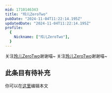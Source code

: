 ```yaml
---
mid: 1710146343
title: "玲儿ZeroTwo"
pubDate: "2024-11-04T11:22:14.195Z"
updatedDate: "2024-11-04T11:22:14.195Z"
profile:
  {
    Nickname: ["玲儿ZeroTwo"],
  }
---
```


关注[玲儿ZeroTwo](https://space.bilibili.com/1710146343)谢谢喵~ 关注[玲儿ZeroTwo](https://space.bilibili.com/1710146343)谢谢喵~

## 此条目有待补充
你可以在[这里](https://github.com/Yuhanawa/VTuber.ICU-Content/edit/master/v/玲儿ZeroTwo/index.md)编辑本文
